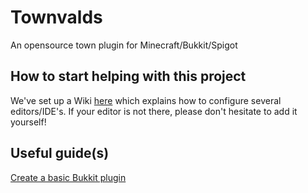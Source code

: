 # Townvalds
An opensource town plugin for Minecraft/Bukkit/Spigot

## How to start helping with this project
We've set up a Wiki [here](https://github.com/linuxmasterrace/Townvalds/wiki/Setting-up-your-editor) which explains how to configure several editors/IDE's. If your editor is not there, please don't hesitate to add it yourself!

## Useful guide(s)
[Create a basic Bukkit plugin](http://wiki.bukkit.org/Plugin_Tutorial#onEnable.28.29_and_onDisable.28.29)
